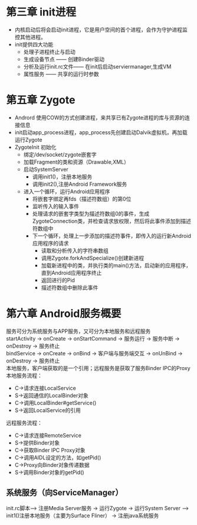# 第三章 init进程
* 内核启动后将会启动init进程，它是用户空间的首个进程，会作为守护进程监控其他进程。
* init提供四大功能
    * 处理子进程终止与启动
    * 生成设备节点 —— 创建Binder驱动
    * 分析及运行init.rc文件—— 在init后启动serviermanager,生成VM
    * 属性服务 —— 共享的运行时参数


# 第五章 Zygote
* Andrord 使用COW的方式创建进程，来共享已有Zygote进程的库与资源的连接信息
* init启动app_process进程，app_process先创建启动Dalvik虚拟机，再加载运行Zygote
* ZygoteInit 初始化
  * 绑定/dev/socket/zygote嵌套字
  * 加载Fragment的类和资源（Drawable,XML）
  * 启动SystemServer
    * 调用init1()，注册本地服务
    * 调用init2(),注册Android Framework服务
  * 进入一个循环，运行Android应用程序
    * 将嵌套字绑定再fds（描述符数组）的第0位
    * 监听传入的输入事件
    * 处理请求的嵌套字类型为描述符数组0的事件，生成ZygoteConnection类，并检查请求放权限，然后将此事件添加到描述符数组中
    * 下一个循环，处理上一步添加的描述符事件，即传入的运行新Android应用程序的请求
      * 读取和分析传入的字符串数组
      * 调用Zygote.forkAndSpecialize()创建新进程
      * 加载新进程中的类，并执行类的main()方法，启动新的应用程序，直到Android应用程序终止
      * 返回进行的Pid
      * 描述符数组中删除此事件

# 第六章 Android服务概要
服务可分为系统服务与APP服务，又可分为本地服务和远程服务</br>
startActivity -> onCreate -> onStartCommand -> 服务运行 -> 服务中断 -> onDestroy -> 服务终止</br>
bindService -> onCreate -> onBind -> 客户端与服务端交互 -> onUnBind -> onDestroy -> 服务终止</br>
本地服务，客户端获取的是一个引用；远程服务是获取了服务Binder IPC的Proxy</br>
本地服务流程：</br>
* C->请求连接LocalService
* S->返回通信的LocalBinder对象
* C->调用LocalBinder#getService()
* S->返回LocalService的引用

远程服务流程：</br>
* C->请求连接RemoteService
* S->提供Binder对象
* C->获取Binder IPC Proxy对象
* C->调用AIDL设定的方法，如getPid()
* C->Proxy向Binder对象传递数据
* S->调用Binder对象的getPid()

## 系统服务（向ServiceManager）
init.rc脚本——> 注册Media Server服务 -> 运行Zygote -> 运行System Server ——> init1()注册本地服务（主要为Surface Fliner） -> 注册java系统服务

